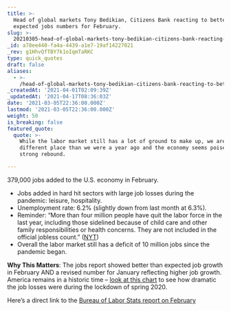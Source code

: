 ```yaml
---
title: >-
  Head of global markets Tony Bedikian, Citizens Bank reacting to better than
  expected jobs numbers for February.
slug: >-
  20210305-head-of-global-markets-tony-bedikian-citizens-bank-reacting-to-better-than-expected-jobs
_id: a78ee440-fa4a-4439-a1e7-19af14227021
_rev: g1HhvQfTBY7k1oIqmTaRKC
type: quick_quotes
draft: false
aliases:
  - >-
    /head-of-global-markets-tony-bedikian-citizens-bank-reacting-to-better-than-expected-jobs-numbers-for-february/
_createdAt: '2021-04-01T02:09:39Z'
_updatedAt: '2021-04-17T08:36:03Z'
date: '2021-03-05T22:36:00.000Z'
lastmod: '2021-03-05T22:36:00.000Z'
weight: 50
is_breaking: false
featured_quote:
  quote: >-
    While the labor market still has a lot of ground to make up, we are in a
    different place than we were a year ago and the economy seems poised for a
    strong rebound.

---
```

379,000 jobs added to the U.S. economy in February.

* Jobs added in hard hit sectors with large job losses during the pandemic: leisure, hospitality.
* Unemployment rate: 6.2% (slightly down from last month at 6.3%).
* Reminder: “More than four million people have quit the labor force in the last year, including those sidelined because of child care and other family responsibilities or health concerns. They are not included in the official jobless count.” ([NYT](https://www.nytimes.com/2021/03/05/business/economy/february-2021-jobs-report.html))
* Overall the labor market still has a deficit of 10 million jobs since the pandemic began.

**Why This Matters**: The jobs report showed better than expected job growth in February AND a revised number for January reflecting higher job growth. America remains in a historic time – [look at this chart](https://www.bls.gov/charts/employment-situation/civilian-unemployment-rate.htm#) to see how dramatic the job losses were during the lockdown of spring 2020.

Here’s a direct link to the [Bureau of Labor Stats report on February](https://www.bls.gov/news.release/empsit.nr0.htm)